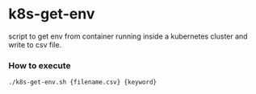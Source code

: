 # k8s-get-env
script to get env from container running inside a kubernetes cluster and write to csv file.

### How to execute
```./k8s-get-env.sh {filename.csv} {keyword}```
